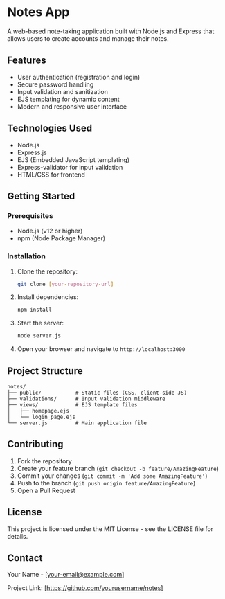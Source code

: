 # Notes App

A web-based note-taking application built with Node.js and Express that allows users to create accounts and manage their notes.

## Features

- User authentication (registration and login)
- Secure password handling
- Input validation and sanitization
- EJS templating for dynamic content
- Modern and responsive user interface

## Technologies Used

- Node.js
- Express.js
- EJS (Embedded JavaScript templating)
- Express-validator for input validation
- HTML/CSS for frontend

## Getting Started

### Prerequisites

- Node.js (v12 or higher)
- npm (Node Package Manager)

### Installation

1. Clone the repository:
   ```bash
   git clone [your-repository-url]
   ```

2. Install dependencies:
   ```bash
   npm install
   ```

3. Start the server:
   ```bash
   node server.js
   ```

4. Open your browser and navigate to `http://localhost:3000`

## Project Structure

```
notes/
├── public/           # Static files (CSS, client-side JS)
├── validations/      # Input validation middleware
├── views/            # EJS template files
│   ├── homepage.ejs
│   └── login_page.ejs
└── server.js         # Main application file
```

## Contributing

1. Fork the repository
2. Create your feature branch (`git checkout -b feature/AmazingFeature`)
3. Commit your changes (`git commit -m 'Add some AmazingFeature'`)
4. Push to the branch (`git push origin feature/AmazingFeature`)
5. Open a Pull Request

## License

This project is licensed under the MIT License - see the LICENSE file for details.

## Contact

Your Name - [your-email@example.com]

Project Link: [https://github.com/yourusername/notes]

